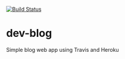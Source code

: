 [![Build Status](https://travis-ci.org/allstar-dev/dev-blog.svg?branch=master)](https://travis-ci.org/allstar-dev/dev-blog)
# dev-blog
Simple blog web app using Travis and Heroku